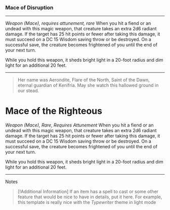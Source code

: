 ### Mace of Disruption
---
*Weapon (Mace), requires attunement, rare*
When you hit a fiend or an undead with this magic weapon, that creature takes an extra 2d6 radiant damage. If the target has 25 hit points or fewer after taking this damage, it must succeed on a DC 15 Wisdom saving throw or be destroyed. On a successful save, the creature becomes frightened of you until the end of your next turn.

While you hold this weapon, it sheds bright light in a 20-foot radius and dim light for an additional 20 feet.

---
> Her name was Aerondite, Flare of the North, Saint of the Dawn, eternal guardian of Kenifria. May she watch this hallowed ground in our stead.

# Mace of the Righteous
*Weapon (Mace), Rare, Requires Attunement*
When you hit a fiend or an undead with this magic weapon, that creature takes an extra 2d6 radiant damage. If the target has 25 hit points or fewer after taking this damage, it must succeed on a DC 15 Wisdom saving throw or be destroyed. On a successful save, the creature becomes frightened of you until the end of your next turn.

While you hold this weapon, it sheds bright light in a 20-foot radius and dim light for an additional 20 feet.

---
Notes
>[!Additional Information]
>If an item has a spell to cast or some other feature that would be nice to have in details, put it here. For example, this template is really nice with the *Typewriter* theme in light mode
